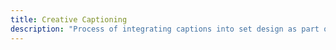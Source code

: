 ```yaml
---
title: Creative Captioning
description: "Process of integrating captions into set design as part of the creative process, usually for a theatre production"
---
```

